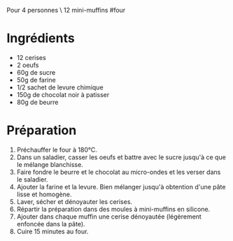 Pour 4 personnes \ 12 mini-muffins
#four 

# Ingrédients

- 12 cerises 
- 2 oeufs
- 60g de sucre
- 50g de farine
- 1/2 sachet de levure chimique
- 150g de chocolat noir à patisser
- 80g de beurre

# Préparation

1. Préchauffer le four à 180°C.
2. Dans un saladier, casser les oeufs et battre avec le sucre jusqu'à ce que le mélange blanchisse.
3. Faire fondre le beurre et le chocolat au micro-ondes et les verser dans le saladier.
4. Ajouter la farine et la levure. Bien mélanger jusqu'à obtention d'une pâte lisse et homogène.
5. Laver, sécher et dénoyauter les cerises. 
6. Répartir la préparation dans des moules à mini-muffins en silicone.
7. Ajouter dans chaque muffin une cerise dénoyautée (légèrement enfoncée dans la pâte).
8. Cuire 15 minutes au four. 